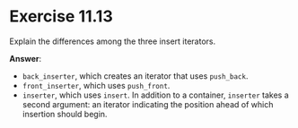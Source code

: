 # Exercise 11.13

Explain the differences among the three insert iterators.

**Answer**:

- `back_inserter`, which creates an iterator that uses `push_back`.
- `front_inserter`, which uses `push_front`.
- `inserter`, which uses `insert`. In addition to a container, `inserter` takes a second argument: an iterator indicating the position ahead of which insertion should begin.